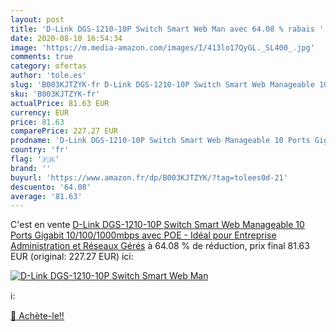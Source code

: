 ```yaml
---
layout: post
title: 'D-Link DGS-1210-10P Switch Smart Web Man avec 64.08 % rabais '
date: 2020-08-10 16:54:34
image: 'https://m.media-amazon.com/images/I/413lo17QyGL._SL400_.jpg'
comments: true
category: ofertas
author: 'tole.es'
slug: 'B003KJTZYK-fr D-Link DGS-1210-10P Switch Smart Web Manageable 10 Ports...'
sku: 'B003KJTZYK-fr'
actualPrice: 81.63 EUR
currency: EUR
price: 81.63
comparePrice: 227.27 EUR
prodname: 'D-Link DGS-1210-10P Switch Smart Web Manageable 10 Ports Gigabit 10/100/1000mbps avec POE - Idéal pour Entreprise Administration et Réseaux Gérés'
country: 'fr'
flag: '🇫🇷'
brand: ''
buyurl: 'https://www.amazon.fr/dp/B003KJTZYK/?tag=tolees0d-21'
descuento: '64.08'
average: '81.63'
---
```


C'est en vente [D-Link DGS-1210-10P Switch Smart Web Manageable 10 Ports Gigabit 10/100/1000mbps avec POE - Idéal pour Entreprise Administration et Réseaux Gérés](https://www.amazon.fr/dp/B003KJTZYK/?tag=tolees0d-21)  à  64.08 % de réduction, prix final  81.63 EUR (original: 227.27 EUR) ici:

[![D-Link DGS-1210-10P Switch Smart Web Man](https://m.media-amazon.com/images/I/413lo17QyGL._SL400_.jpg)](https://www.amazon.fr/dp/B003KJTZYK/?tag=tolees0d-21)

ℹ️:


[🛒 Achète-le!!](https://www.amazon.fr/dp/B003KJTZYK/?tag=tolees0d-21)
